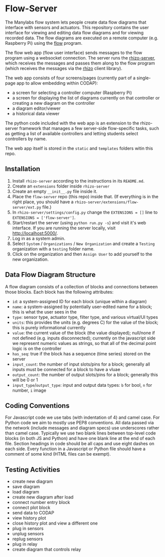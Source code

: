 # Flow-Server

The Manylabs flow system lets people create data flow diagrams that interface with sensors and actuators.
This repository contains the user interface for viewing and editing data flow diagrams and for viewing
recorded data. The flow diagrams are executed on a remote computer (e.g. Raspberry Pi) using the 
[flow](https://github.com/manylabs/flow) program.

The flow web app (flow user interface) sends messages to the flow program using a websocket connection.
The server runs the [rhizo-server](https://github.com/rhizolab/rhizo-server), which receives the messages
and passes them along to the flow program (which receives the messages via the 
[rhizo](https://github.com/rhizolab/rhizo) client library).

The web app consists of four screens/pages (currently part of a single-page app to allow embedding within
CODAP):

*   a screen for selecting a controller computer (Raspberry Pi)
*   a screen for displaying the list of diagrams currently on that controller or creating a new diagram on
    the controller
*   a diagram editor/viewer
*   a historical data viewer

The python code included with the web app is an extension to the rhizo-server framework that manages a few
server-side flow-specific tasks, such as getting a list of available controllers and letting students select
controllers by name.

The web app itself is stored in the `static` and `templates` folders witin this repo.

## Installation

1.  Install `rhizo-server` according to the instructions in its `README.md`.
2.  Create an `extensions` folder inside `rhizo-server`
3.  Create an empty `__init__.py` file inside it.
4.  Place the `flow-server` repo (this repo) inside that.
    (If everything is in the right place, you should have a `rhizo-server/extensions/flow-server/ext.py` file.)
5.  In `rhizo-server/settings/config.py` change the `EXTENSIONS = []` line to `EXTENSIONS = ['flow-server']`.
6.  Start/restart the server (using `python run.py -s`) and visit it's web interface. 
    If you are running the server locally, visit [http://localhost:5000/](http://localhost:5000/).
7.  Log in as a system admin.
8.  Select `System` / `Organizations` / `New Organization` and create a `Testing` organization with a `testing` folder name.
9.  Click on the organization and then `Assign User` to add yourself to the new organization.

## Data Flow Diagram Structure

A flow diagram consists of a collection of blocks and connections between those blocks.
Each block has the following attributes:

*   `id`: a system-assigned ID for each block (unique within a diagram)
*   `name`: a system-assigned by potentially user-edited name for a block; this is what the user sees in the 
*   `type`: sensor type, actuator type, filter type, and various virtual/UI types
*   `units`: this provides the units (e.g. degrees C) for the value of the block; this is purely informational currently
*   `value`: the current value of the block (the value displayed); null/none if not defined (e.g. inputs disconnected);
    currently on the javascript side we represent numeric values as strings, so that all of the decimal point logic is on the controller
*   `has_seq`: true if the block has a sequence (time series) stored on the server
*   `input_count`: the number of input slots/pins for a block; generally all inputs must be connected for a block to have a vluae
*   `output_count`: the number of output slots/pins for a block; generally this will be 0 or 1
*   `input_type`/`output_type`: input and output data types: `b` for bool, `n` for number, `i` image

## Coding Conventions

For Javascript code we use tabs (with indentation of 4) and camel case.
For Python code we aim to mostly use PEP8 conventions.
All data passed via the network (include messages and diagram specs) use underscores rather than camel case.
Typically we use two blank lines between top-level code blocks (in both JS and Python) and have one blank line at the end of each file.
Section headings in code should be all caps and use eight dashes on each side.
Every function in a Javascript or Python file should have a comment of some kind (HTML files can be exempt).

## Testing Activities

*   create new diagram
*   save diagram
*   load diagram
*   create new diagram after load
*   connect number entry block
*   connect plot block
*   send data to CODAP
*   view history plot
*   close history plot and view a different one
*   plug in sensors
*   unplug sensors
*   replug sensors
*   plug in relay
*   create diagram that controls relay
